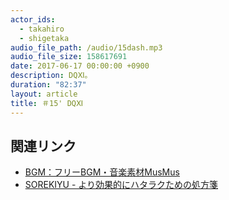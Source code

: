 ```yaml
---
actor_ids:
  - takahiro
  - shigetaka
audio_file_path: /audio/15dash.mp3
audio_file_size: 158617691
date: 2017-06-17 00:00:00 +0900
description: DQⅪ。
duration: "82:37"
layout: article
title: ＃15' DQⅪ
---
```


## 関連リンク

- [BGM：フリーBGM・音楽素材MusMus](http://musmus.main.jp/)
- [SOREKIYU - より効果的にハタラクための処方箋](https://sorekiyu.jp)
